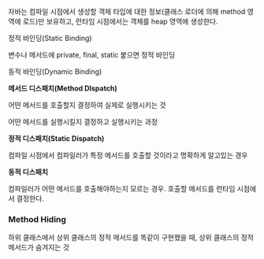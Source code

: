자바는 컴파일 시점에서 생성할 객체 타입에 대한 정보(클래스 로더에 의해 method 영역에 로드)만 보유하고, 런타임 시점에서는 객체를 heap 영역에 생성한다.



정적 바인딩(Static Binding)

변수나 메서드에 private, final, static 붙으면 정적 바인딩

동적 바인딩(Dynamic Binding)

**메서드 디스패치(Method DIspatch)**

어떤 메서드를 호출할지 결정하여 실제로 실행시키는 것

어떤 메서드를 실행시킬지 결정하고 실행시키는 과정

**정적 디스패치(Static Dispatch)**

컴파일 시점에서 컴파일러가 특정 메서드를 호출할 것이라고 명확하게 알고있는 경우

**동적 디스패치**

컴파일러가 어떤 메서드를 호출해야하는지 모르는 경우. 호출할 메서드를 런타임 시점에서 결정한다.

### Method Hiding

하위 클래스에서 상위 클래스의 정적 메서드를 똑같이 구현했을 때, 상위 클래스의 정적 메서드가 숨겨지는 것

